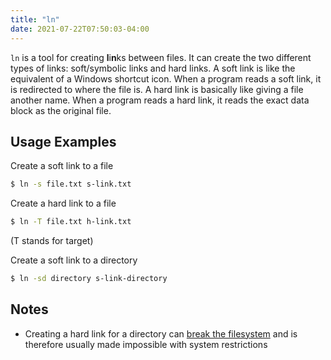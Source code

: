 ```yaml
---
title: "ln"
date: 2021-07-22T07:50:03-04:00
---
```


`ln` is a tool for creating **l**i**n**ks between files. It can create the two
different types of links: soft/symbolic links and hard links. A soft link is
like the equivalent of a Windows shortcut icon. When a program reads a soft
link, it is redirected to where the file is. A hard link is basically like
giving a file another name. When a program reads a hard link, it reads the exact
data block as the original file.

## Usage Examples

Create a soft link to a file

```bash
$ ln -s file.txt s-link.txt
```

Create a hard link to a file

```bash
$ ln -T file.txt h-link.txt
```

(T stands for target)

Create a soft link to a directory

```bash
$ ln -sd directory s-link-directory
```

## Notes

- Creating a hard link for a directory can
  [break the filesystem](https://askubuntu.com/questions/210741/why-are-hard-links-not-allowed-for-directories)
  and is therefore usually made impossible with system restrictions
